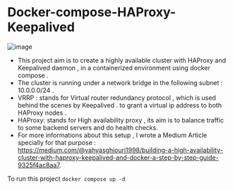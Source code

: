 # Docker-compose-HAProxy-Keepalived



![image](https://github.com/user-attachments/assets/a38536a6-eb9a-43e2-ad7e-0c9cdb7bae75)

- This project aim is to create a highly available cluster with HAProxy and Keepalived daemon , in a containerized environment using docker compose . 
- The cluster is running under a network bridge in the following subnet : 10.0.0.0/24 .
- VRRP : stands for Virtual router redundancy protocol , which is used behind the scenes by Keepalived . to grant a virtual ip address to both HAProxy nodes .
- HAProxy: stands for High availability proxy , its aim is to balance traffic to some backend servers and do health checks.
- For more informations about this setup , I wrote a  Medium Article specially for that purpose  : https://medium.com/@yahyasghiouri1998/building-a-high-availability-cluster-with-haproxy-keepalived-and-docker-a-step-by-step-guide-9325f4ac8aa7.

To run this project `docker compose up -d`
